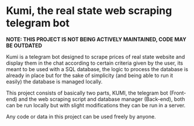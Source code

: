 # Kumi, the real state web scraping telegram bot
**NOTE: THIS PROJECT IS NOT BEING ACTIVELY MAINTAINED, CODE MAY BE OUTDATED**

Kumi is a telegram bot designed to scrape prices of real state website and display them in the chat according to certain criteria given by the user, its meant to be used with a SQL database, the logic to process the database is already in place but for the sake of simplicity (and being able to run it easily) the database is managed locally.

This project consists of basically two parts, KUMI, the telegram bot (Front-end) and the web scraping script and database manager (Back-end), both can be run locally but with slight modifications they can be run in a server.

Any code or data in this project can be used freely by anyone.
